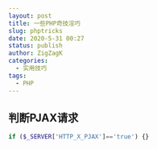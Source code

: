 ```yaml
---
layout: post
title: 一些PHP奇技淫巧
slug: phptricks
date: 2020-5-31 00:27
status: publish
author: ZigZagK
categories:
  - 实用技巧
tags:
  - PHP
---
```


## 判断PJAX请求

```php
if ($_SERVER['HTTP_X_PJAX']=='true') {}
```

